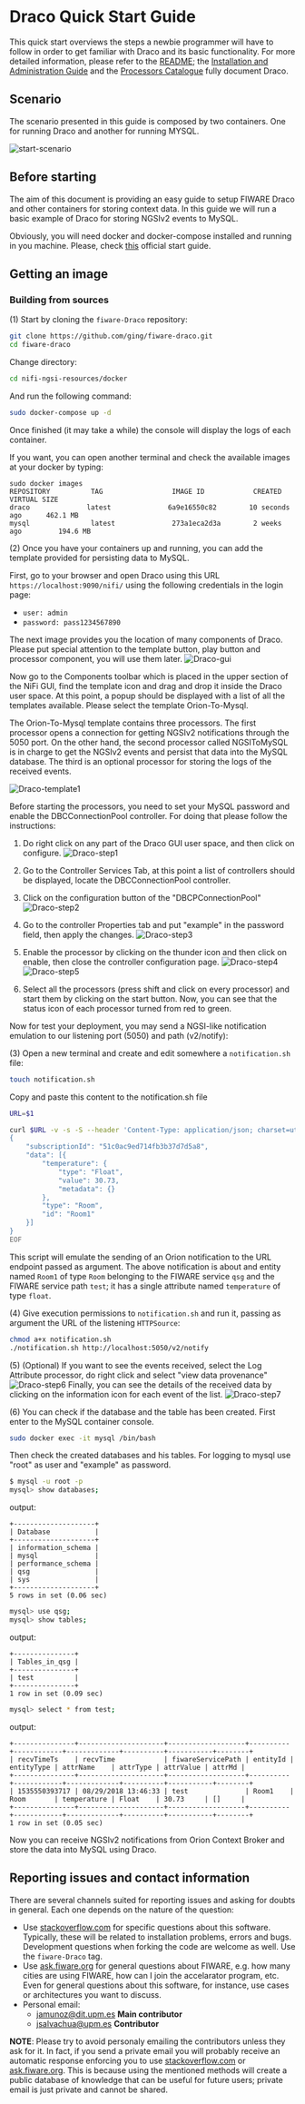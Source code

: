 # Draco Quick Start Guide

This quick start overviews the steps a newbie programmer will have to follow in order to get familiar with Draco and its
basic functionality. For more detailed information, please refer to the [README](index.md); the
[Installation and Administration Guide](./installation_and_administration_guide/introduction.md) and the
[Processors Catalogue](processors_catalogue/introduction.md) fully document Draco.

## Scenario

The scenario presented in this guide is composed by two containers. One for running Draco and another for running MYSQL.

![start-scenario](./images/scenario.png)

<a name="section1"></a>

## Before starting

The aim of this document is providing an easy guide to setup FIWARE Draco and other containers for storing context data.
In this guide we will run a basic example of Draco for storing NGSIv2 events to MySQL.

Obviously, you will need docker and docker-compose installed and running in you machine. Please, check
[this](https://docs.docker.com/linux/started/) official start guide.

<a name="section2"></a>

## Getting an image

<a name="section2.1"></a>

### Building from sources

(1) Start by cloning the `fiware-Draco` repository:

```bash
git clone https://github.com/ging/fiware-draco.git
cd fiware-draco
```

Change directory:

```bash
cd nifi-ngsi-resources/docker
```

And run the following command:

```bash
sudo docker-compose up -d
```

Once finished (it may take a while) the console will display the logs of each container.

If you want, you can open another terminal and check the available images at your docker by typing:

```text
sudo docker images
REPOSITORY          TAG                 IMAGE ID            CREATED             VIRTUAL SIZE
draco              latest              6a9e16550c82        10 seconds ago      462.1 MB
mysql               latest              273a1eca2d3a        2 weeks ago         194.6 MB
```

(2) Once you have your containers up and running, you can add the template provided for persisting data to MySQL.

First, go to your browser and open Draco using this URL `https://localhost:9090/nifi/` using the following credentials in the login page:
-   `user: admin`
-   `password: pass1234567890`

The next image provides you the location of many components of Draco. Please put special attention to the template
button, play button and processor component, you will use them later.
![Draco-gui](./images/draco-toolbar-components.png)

Now go to the Components toolbar which is placed in the upper section of the NiFi GUI, find the template icon and drag
and drop it inside the Draco user space. At this point, a popup should be displayed with a list of all the templates
available. Please select the template Orion-To-Mysql.

The Orion-To-Mysql template contains three processors. The first processor opens a connection for getting NGSIv2
notifications through the 5050 port. On the other hand, the second processor called NGSIToMySQL is in charge to get the
NGSIv2 events and persist that data into the MySQL database. The third is an optional processor for storing the logs of
the received events.

![Draco-template1](./images/draco-template1.png)

Before starting the processors, you need to set your MySQL password and enable the DBCConnectionPool controller. For
doing that please follow the instructions:

1.  Do right click on any part of the Draco GUI user space, and then click on configure.
    ![Draco-step1](./images/step1.png)

2.  Go to the Controller Services Tab, at this point a list of controllers should be displayed, locate the
    DBCConnectionPool controller.

3.  Click on the configuration button of the "DBCPConnectionPool" ![Draco-step2](./images/step2.png)

4.  Go to the controller Properties tab and put "example" in the password field, then apply the changes.
    ![Draco-step3](./images/step3.png)

5.  Enable the processor by clicking on the thunder icon and then click on enable, then close the controller
    configuration page. ![Draco-step4](./images/step4.png) ![Draco-step5](./images/step5.png)

6.  Select all the processors (press shift and click on every processor) and start them by clicking on the start button.
    Now, you can see that the status icon of each processor turned from red to green.

Now for test your deployment, you may send a NGSI-like notification emulation to our listening port (5050) and path
(v2/notify):

(3) Open a new terminal and create and edit somewhere a `notification.sh` file:

```bash
touch notification.sh
```

Copy and paste this content to the notification.sh file

```bash
URL=$1

curl $URL -v -s -S --header 'Content-Type: application/json; charset=utf-8' --header 'Accept: application/json' --header "Fiware-Service: qsg" --header "Fiware-ServicePath: test" -d @- <<EOF
{
	"subscriptionId": "51c0ac9ed714fb3b37d7d5a8",
	"data": [{
		"temperature": {
			"type": "Float",
			"value": 30.73,
			"metadata": {}
		},
		"type": "Room",
		"id": "Room1"
	}]
}
EOF
```

This script will emulate the sending of an Orion notification to the URL endpoint passed as argument. The above
notification is about and entity named `Room1` of type `Room` belonging to the FIWARE service `qsg` and the FIWARE
service path `test`; it has a single attribute named `temperature` of type `float`.

(4) Give execution permissions to `notification.sh` and run it, passing as argument the URL of the listening
`HTTPSource`:

```bash
chmod a+x notification.sh
./notification.sh http://localhost:5050/v2/notify
```

(5) (Optional) If you want to see the events received, select the Log Attribute processor, do right click and select
"view data provenance" ![Draco-step6](./images/step6.png) Finally, you can see the details of the received data by
clicking on the information icon for each event of the list. ![Draco-step7](./images/step7.png)

(6) You can check if the database and the table has been created. First enter to the MySQL container console.

```bash
sudo docker exec -it mysql /bin/bash
```

Then check the created databases and his tables. For logging to mysql use "root" as user and "example" as password.

```bash
$ mysql -u root -p
mysql> show databases;
```

output:

```text
+--------------------+
| Database           |
+--------------------+
| information_schema |
| mysql              |
| performance_schema |
| qsg                |
| sys                |
+--------------------+
5 rows in set (0.06 sec)

```

```bash
mysql> use qsg;
mysql> show tables;
```

output:

```text
+---------------+
| Tables_in_qsg |
+---------------+
| test          |
+---------------+
1 row in set (0.09 sec)

```

```bash
mysql> select * from test;
```

output:

```text
+---------------+---------------------+-------------------+----------+------------+-------------+----------+-----------+--------+
| recvTimeTs    | recvTime            | fiwareServicePath | entityId | entityType | attrName    | attrType | attrValue | attrMd |
+---------------+---------------------+-------------------+----------+------------+-------------+----------+-----------+--------+
| 1535550393717 | 08/29/2018 13:46:33 | test              | Room1    | Room       | temperature | Float    | 30.73     | []     |
+---------------+---------------------+-------------------+----------+------------+-------------+----------+-----------+--------+
1 row in set (0.05 sec)

```

Now you can receive NGSIv2 notifications from Orion Context Broker and store the data into MySQL using Draco.

## Reporting issues and contact information

There are several channels suited for reporting issues and asking for doubts in general. Each one depends on the nature
of the question:

-   Use [stackoverflow.com](http://stackoverflow.com) for specific questions about this software. Typically, these will
    be related to installation problems, errors and bugs. Development questions when forking the code are welcome as
    well. Use the `fiware-Draco` tag.
-   Use [ask.fiware.org](https://ask.fiware.org/questions/) for general questions about FIWARE, e.g. how many cities are
    using FIWARE, how can I join the accelarator program, etc. Even for general questions about this software, for
    instance, use cases or architectures you want to discuss.
-   Personal email:
    -   [jamunoz@dit.upm.es](mailto:jamunoz@dit.upm.es) **Main contributor**
    -   [jsalvachua@upm.es](mailto:jsalvachua@upm.es) **Contributor**

**NOTE**: Please try to avoid personaly emailing the contributors unless they ask for it. In fact, if you send a private
email you will probably receive an automatic response enforcing you to use [stackoverflow.com](http://stackoverflow.com)
or [ask.fiware.org](https://ask.fiware.org/questions/). This is because using the mentioned methods will create a public
database of knowledge that can be useful for future users; private email is just private and cannot be shared.
